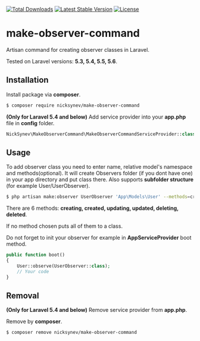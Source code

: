 [![Total Downloads](https://poser.pugx.org/nicksynev/make-observer-command/downloads.png)](https://packagist.org/packages/nicksynev/make-observer-command)
[![Latest Stable Version](https://poser.pugx.org/nicksynev/make-observer-command/v/stable.svg)](https://packagist.org/packages/nicksynev/make-observer-command)
[![License](https://poser.pugx.org/nicksynev/make-observer-command/license.svg)](https://packagist.org/packages/nicksynev/make-observer-command)

# make-observer-command
Artisan command for creating observer classes in Laravel.

Tested on Laravel versions: **5.3, 5.4, 5.5, 5.6**.
## Installation
Install package via **composer**.

```bash
$ composer require nicksynev/make-observer-command
```
**(Only for Laravel 5.4 and below)** Add service provider into your **app.php** file in **config** folder.
```php
NickSynev\MakeObserverCommand\MakeObserverCommandServiceProvider::class,
```
## Usage
To add observer class you need to enter name, relative model's namespace and methods(optional). It will create Observers folder (if you dont have one) in your app directory and put class there. Also supports **subfolder structure** (for example User/UserObserver).
```bash
$ php artisan make:observer UserObserver 'App\Models\User' --methods=created,updated
```
There are 6 methods: **creating, created, updating, updated, deleting, deleted**.

If no method chosen puts all of them to a class.

Do not forget to init your observer for example in **AppServiceProvider** boot method.

```php
public function boot()
{
    User::observe(UserObserver::class);
    // Your code
}
```
## Removal
**(Only for Laravel 5.4 and below)** Remove service provider from **app.php**. 

Remove by **composer**.
```bash
$ composer remove nicksynev/make-observer-command
```
